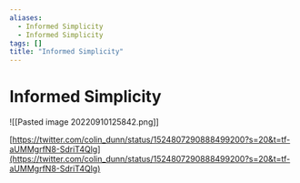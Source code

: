 ```yaml
---
aliases:
  - Informed Simplicity
  - Informed Simplicity
tags: []
title: "Informed Simplicity"
---
```


# Informed Simplicity

![[Pasted image 20220910125842.png]]

[https://twitter.com/colin_dunn/status/1524807290888499200?s=20&t=tf-aUMMgrfN8-SdriT4Qlg](https://twitter.com/colin_dunn/status/1524807290888499200?s=20&t=tf-aUMMgrfN8-SdriT4Qlg)